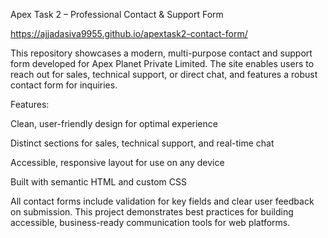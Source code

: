 Apex Task 2 – Professional Contact & Support Form

https://ajjadasiva9955.github.io/apextask2-contact-form/

This repository showcases a modern, multi-purpose contact and support form developed for Apex Planet Private Limited. The site enables users to reach out for sales, technical support, or direct chat, and features a robust contact form for inquiries.

Features:

Clean, user-friendly design for optimal experience

Distinct sections for sales, technical support, and real-time chat

Accessible, responsive layout for use on any device

Built with semantic HTML and custom CSS

All contact forms include validation for key fields and clear user feedback on submission. This project demonstrates best practices for building accessible, business-ready communication tools for web platforms.

